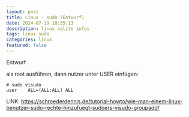```yaml
---
layout: post
title: Linux - sudo (Entwurf)
date: 2024-07-19 18:35:13
description: linux sqlite infos 
tags: linux sudo
categories: linux
featured: false
---
```


Entwurf

als root ausführen, dann nutzer unter USER einfügen:
````
# sudo visudo
user	ALL=(ALL:ALL) ALL
````

LINK: 
<a href="https://schroederdennis.de/tutorial-howto/wie-man-einem-linux-benutzer-sudo-rechte-hinzufuegt-sudoers-visudo-groupadd/">
https://schroederdennis.de/tutorial-howto/wie-man-einem-linux-benutzer-sudo-rechte-hinzufuegt-sudoers-visudo-groupadd/</a>



